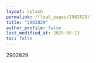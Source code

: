 ```yaml
---
layout: splash
permalink: /float_pages/2902829/
title: "2902829"
author_profile: false
last_modified_at: 2025-06-13
toc: false
---
```

 
2902829
